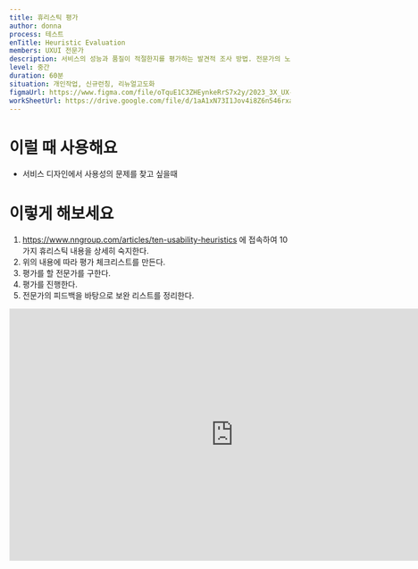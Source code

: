 ```yaml
---
title: 휴리스틱 평가
author: donna
process: 테스트
enTitle: Heuristic Evaluation
members: UXUI 전문가
description: 서비스의 성능과 품질이 적절한지를 평가하는 발견적 조사 방법. 전문가의 노하우로 빠르게 서비스를 평가하여 문제점 및 개선 방향을 제시할 수 있음
level: 중간
duration: 60분
situation: 개인작업, 신규런칭, 리뉴얼고도화
figmaUrl: https://www.figma.com/file/oTquE1C3ZHEynkeRrS7x2y/2023_3X_UX-Card_WorkSheet_Ver.3?type=design&node-id=104-1888&mode=design&t=uMLYbDeXRC8639ZD-4
workSheetUrl: https://drive.google.com/file/d/1aA1xN73I1Jov4i8Z6n546rxa-VW6uz4b/view?usp=sharing
---
```


<!-- 프로세스별 보기: 공감, 설계, 프로토타입, 테스트 -->
<!--UXUI 전문가, 팀 구성원, 사용자, 이해관계자, 누구나 -->
<!--level: 쉬움, 중간, 어려움-->
<!--개인작업, 신규런칭, 리뉴얼고도화-->

# 이럴 때 사용해요

- 서비스 디자인에서 사용성의 문제를 찾고 싶을때

# 이렇게 해보세요

1. https://www.nngroup.com/articles/ten-usability-heuristics 에 접속하여 10가지 휴리스틱 내용을 상세히 숙지한다.
2. 위의 내용에 따라 평가 체크리스트를 만든다.
3. 평가를 할 전문가를 구한다.
4. 평가를 진행한다.
5. 전문가의 피드백을 바탕으로 보완 리스트를 정리한다.

<iframe style="border: 1px solid rgba(0, 0, 0, 0.1);" width="800" height="450" src="https://www.figma.com/embed?embed_host=share&url=https%3A%2F%2Fwww.figma.com%2Ffile%2FoTquE1C3ZHEynkeRrS7x2y%2F2023_3X_UX-Card_WorkSheet_Ver.3%3Ftype%3Ddesign%26node-id%3D104%253A1890%26mode%3Ddesign%26t%3DtGbsZ1SuS9WkfKu2-1" allowfullscreen></iframe>
